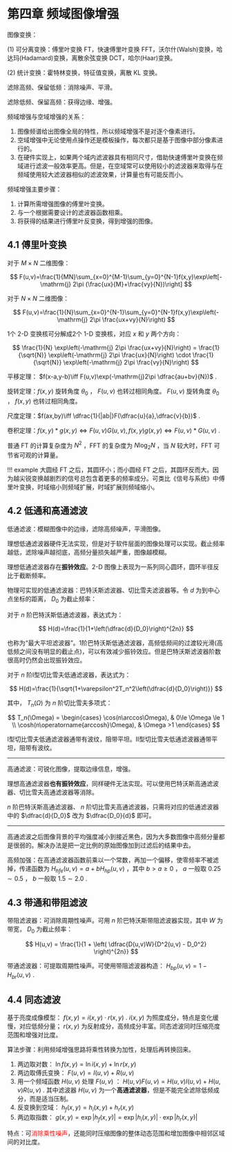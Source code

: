 # 第四章 频域图像增强

图像变换：

(1) 可分离变换：傅里叶变换 FT，快速傅里叶变换 FFT，沃尔什(Walsh)变换，哈达玛(Hadamard)变换，离散余弦变换 DCT，哈尔(Haar)变换。

(2) 统计变换：霍特林变换，特征值变换，离散 KL 变换。

滤除高频、保留低频：消除噪声、平滑。

滤除低频、保留高频：获得边缘、增强。

频域增强与空域增强的关系：

1. 图像频谱给出图像全局的特性，所以频域增强不是对逐个像素进行。
2. 空域增强中无论使用点操作还是模板操作，每次都只是基于图像中部分像素进行的。
3. 在硬件实现上，如果两个域内滤波器具有相同尺寸，借助快速傅里叶变换在频域进行滤波一般效率更高。但是，在空域常可以使用较小的滤波器来取得与在频域使用较大滤波器相似的滤波效果，计算量也有可能反而小。

频域增强主要步骤：

1. 计算所需增强图像的傅里叶变换。
2. 与一个根据需要设计的滤波器函数相乘。
3. 将获得的结果进行傅里叶反变换，得到增强的图像。

## 4.1 傅里叶变换

对于 $M\times N$ 二维图像：

$$
F(u,v)=\frac{1}{MN}\sum_{x=0}^{M-1}\sum_{y=0}^{N-1}f(x,y)\exp\left[-\mathrm{j} 2\pi (\frac{ux}{M}+\frac{vy}{N})\right]
$$

对于 $N\times N$ 二维图像：

$$
F(u,v)=\frac{1}{N}\sum_{x=0}^{N-1}\sum_{y=0}^{N-1}f(x,y)\exp\left(-\mathrm{j} 2\pi \frac{ux+vy}{N}\right)
$$

1个 2-D 变换核可分解成2个 1-D 变换核，对应 $x$ 和 $y$ 两个方向：

$$
\frac{1}{N} \exp\left(-\mathrm{j} 2\pi \frac{ux+vy}{N}\right) = \frac{1}{\sqrt{N}} \exp\left(-\mathrm{j} 2\pi \frac{ux}{N}\right) \cdot \frac{1}{\sqrt{N}} \exp\left(-\mathrm{j} 2\pi \frac{vy}{N}\right)
$$

平移定理： $f(x-a,y-b)\iff F(u,v)\exp(-\mathrm{j}2\pi \dfrac{au+bv}{N})$ .

旋转定理：$f(x,y)$ 旋转角度 $\theta_0$ ， $F(u,v)$ 也转过相同角度。 $F(u,v)$ 旋转角度 $\theta_0$ ， $f(x,y)$ 也转过相同角度。

尺度定理：$f(ax,by)\iff \dfrac{1}{|ab|}F(\dfrac{u}{a},\dfrac{v}{b})$ .

卷积定理：$f(x,y)*g(x,y)\iff F(u,v)G(u,v),f(x,y)g(x,y)\iff F(u,v)*G(u,v)$ .

普通 FT 的计算复杂度为 $N^2$ ，FFT 的复杂度为 $N\log_2 N$ ，当 $N$ 较大时，FFT 可节省可观的计算量。

!!! example
    大圆经 FT 之后，其圆环小；而小圆经 FT 之后，其圆环反而大。因为越尖锐变换越剧烈的信号总包含着更多的频率成分。可类比《信号与系统》中傅里叶变换，时域缩小则频域扩展，时域扩展则频域缩小。

## 4.2 低通和高通滤波

低通滤波：模糊图像中的边缘，滤除高频噪声，平滑图像。

理想低通滤波器硬件无法实现，但是对于软件层面的图像处理可以实现。截止频率越低，滤除噪声越彻底，高频分量损失越严重，图像越模糊。

理想低通滤波器存在**振铃效应**。2-D 图像上表现为一系列同心圆环，圆环半径反比于截断频率。

物理可实现的低通滤波器：巴特沃斯滤波器、切比雪夫滤波器等。令 $d$ 为到中心点坐标的距离， $D_0$ 为截止频率：

对于 $n$ 阶巴特沃斯低通滤波器，表达式为：

$$
H(d)=\frac{1}{1+\left(\dfrac{d}{D_0}\right)^{2n}}
$$

也称为“最大平坦滤波器”。1阶巴特沃斯低通滤波器，高频低频间的过渡较光滑(高低频之间没有明显的截止点)，可以有效减少振铃效应。但是巴特沃斯滤波器阶数很高时仍然会出现振铃效应。

对于 $n$ 阶Ⅰ型切比雪夫低通滤波器，表达式为：

$$
H(d)=\frac{1}{\sqrt{1+\varepsilon^2T_n^2\left(\dfrac{d}{D_0}\right)}}
$$

其中， $T_n(\Omega)$ 为 $n$ 阶切比雪夫多项式：

$$
T_n(\Omega) =
\begin{cases}
\cos(n\arccos\Omega), & 0\le \Omega \le 1 \\
\cosh(n\operatorname{arccosh}\Omega), & \Omega >1
\end{cases}
$$

Ⅰ型切比雪夫低通滤波器通带有波纹，阻带平坦。Ⅱ型切比雪夫低通滤波器通带平坦，阻带有波纹。

---

高通滤波：可锐化图像，提取边缘信息，增强。

理想高通滤波器**也有振铃效应**，同样硬件无法实现。可以使用巴特沃斯高通滤波器、切比雪夫高通滤波器等消除。

$n$ 阶巴特沃斯高通滤波器、 $n$ 阶切比雪夫高通滤波器，只需将对应的低通滤波器中的 $\dfrac{d}{D_0}$ 改为 $\dfrac{D_0}{d}$ 即可。

---

高通滤波之后图像背景的平均强度减小到接近黑色，因为大多数图像中高频分量都是很弱的。解决办法是把一定比例的原始图像加到过滤后的结果中去。

高频加强：在高通滤波器函数前乘以一个常数，再加一个偏移，使零频率不被滤掉，传递函数为 $H_{hfe}(u,v)=a+bH_{hp}(u,v)$ ，其中 $b>a\geqslant 0$ ， $a$ 一般取 $0.25\sim0.5$ ， $b$ 一般取 $1.5\sim2.0$ .

## 4.3 带通和带阻滤波

带阻滤波器：可消除周期性噪声。可用 $n$ 阶巴特沃斯带阻滤波器实现，其中 $W$ 为带宽， $D_0$ 为截止频率：

$$
H(u,v) = \frac{1}{1 + \left( \dfrac{D(u,v)W}{D^2(u,v) - D_0^2} \right)^{2n}}
$$

带通滤波器：可提取周期性噪声。可使用带阻滤波器构造： $H_{bp}(u,v)=1-H_{br}(u,v)$ .

## 4.4 同态滤波

基于亮度成像模型： $f(x,y)=i(x,y)\cdot r(x,y)$ .  $i(x,y)$ 为照度成分，特点是变化缓慢，对应低频分量； $r(x,y)$ 为反射成分，高频成分丰富。同态滤波同时压缩亮度范围和增强对比度。

算法步骤：利用频域增强思路将乘性转换为加性，处理后再转换回来。

1. 两边取对数： $\ln f(x, y) = \ln i(x, y) + \ln r(x, y)$
2. 两边取傅氏变换： $F(u, v) = I(u, v) + R(u, v)$
3. 用一个频域函数 $H(u, v)$ 处理 $F(u, v)$ ： $H(u, v)F(u, v) = H(u, v)I(u, v) + H(u, v)R(u, v)$ . 其中滤波器 $H(u,v)$ 为一个**高通滤波器**，但是不能完全滤除低频成分，而是适当压制。
4. 反变换到空域： $h_f(x, y) = h_i(x, y) + h_r(x, y)$
5. 两边取指数： $g(x, y) = \exp|h_f(x, y)| = \exp|h_i(x, y)| \cdot \exp|h_r(x, y)|$

特点：可<span style="color:red">消除乘性噪声</span>，还能同时压缩图像的整体动态范围和增加图像中相邻区域间的对比度。
